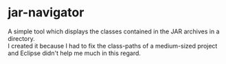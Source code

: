 jar-navigator
=============

A simple tool which displays the classes contained in the JAR archives in a directory.    
I created it because I had to fix the class-paths of a medium-sized project and
 Eclipse didn't help me much in this regard.